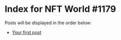 # Index for NFT World #1179
Posts will be displayed in the order below:

- [Your first post](./001-first.md)

